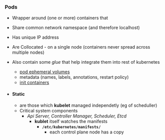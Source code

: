 
### Pods
- Wrapper around (one or more) containers that 
- Share common network namespace (and therefore localhost)
- Has unique IP address 
- Are Collocated - on a single node (containers never spread across multiple nodes)
- Also contain some _glue_ that help integrate them into rest of kubernetes 
    - [pod ephemeral volumes](../../resource/storage/volumes/2_pod-ephemeral.md)
    - metadata (names, labels, annotations, restart policy)
    - [init containers](../../resource//pod/lifecycle.md)



- #### Static
    -  are those which **kubelet** managed independetly (eg of scheduller)
    - Critical system components
        - _Api Server, Controller Manager, Scheduler, Etcd_
            - **kublet** itself watches the manifests 
                - **`/etc/kubernetes/manifests/`** 
                    - each control plane node has a copy






